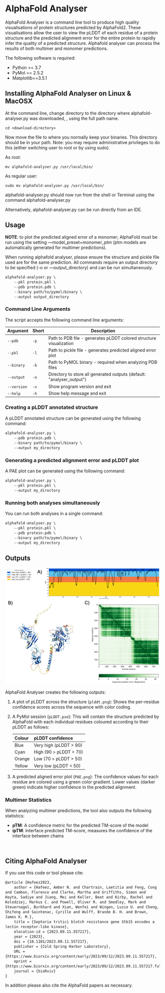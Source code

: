 # AlphaFold Analyser

AlphaFold Analyser is a command line tool to produce high quality visualisations of protein structures predicted by AlphaFold2. These visualisations allow the user to view the pLDDT of each residue of a protein structure and the predicted alignment error for the entire protein to rapidly infer the quality of a predicted structure. Alphafold analyser can process the results of both multimer and monomer predictions.

The following software is required:
- Python >= 3.7
- PyMol == 2.5.2
- Matplotlib==3.5.1

## Installing AlphaFold Analyser on Linux & MacOSX

At the command line, change directory to the directory where alphafold-analyser.py was downloaded, , using the full path name.

	cd <download-directory>

Now move the file to where you normally keep your binaries. This directory should be in your path. Note: you may require administrative privileges to do this (either switching user to root or by using sudo).

As root:

	mv alphafold-analyser.py /usr/local/bin/

As regular user:

	sudo mv alphafold-analyser.py /usr/local/bin/

alphafold-analyser.py should now run from the shell or Terminal using the command alphafold-analyser.py

Alternatively, alphafold-analyser.py can be run directly from an IDE.

## Usage

**NOTE**: to plot the predicted aligned error of a monomer; AlphaFold must be run using the setting —model_preset=monomer_ptm (ptm models are automatically generated for multimer predictions).

When running alphafold analyser, please ensure the structure and pickle file used are for the same prediction. All commands require an output directory to be specified (-o or —output_directory) and can be run simultaneously.  

```
alphafold-analyser.py \
	--pkl protein.pkl \
	--pdb protein.pdb \
	--binary path/to/pymol/binary \
	--output output_directory
```

### Command Line Arguments

The script accepts the following command line arguments:

| Argument | Short | Description |
|----------|-------|-------------|
| `--pdb` | `-p` | Path to PDB file - generates pLDDT colored structure visualization |
| `--pkl` | `-l` | Path to pickle file - generates predicted aligned error plot |
| `--binary` | `-b` | Path to PyMOL binary - required when analyzing PDB files |
| `--output` | `-o` | Directory to store all generated outputs (default: "analyser_output") |
| `--version` | `-v` | Show program version and exit |
| `--help` | `-h` | Show help message and exit |

### Creating a pLDDT annotated structure
A pLDDT annotated structure can be generated using the following command:

```
alphafold-analyser.py \
	--pdb protein.pdb \
	--binary path/to/pymol/binary \
	--output my_directory
```

### Generating a predicted alignment error and pLDDT plot
A PAE plot can be generated using the following command:


	alphafold-analyser.py \
		--pkl protein.pkl \
		--output my_directory


### Running both analyses simultaneously
You can run both analyses in a single command:


	alphafold-analyser.py \
		--pkl protein.pkl \
		--pdb protein.pdb \
		--binary path/to/pymol/binary \
		--output my_directory


## Outputs

![outputs](https://github.com/orpowell/alphafold-analyser/blob/main/img/outputs.png)

AlphaFold Analyser creates the following outputs:

1. A plot of pLDDT across the structure (`plddt.png`): Shows the per-residue confidence scores across the sequence with color coding.

2. A PyMol session (`pLDDT.pse`): This will contain the structure predicted by AlphaFold with each individual residues coloured according to their pLDDT as follows:

	| Colour | pLDDT confidence |	
	|---|---|
	| Blue  | Very high (pLDDT > 90) |
	| Cyan 	| High (90 > pLDDT > 70) |
	| Orange | Low (70 > pLDDT > 50) |
	| Yellow | Very low (pLDDT < 50) |

3. A predicted aligned error plot (`PAE.png`): The confidence values for each residue are colored using a green color gradient. Lower values (darker green) indicate higher confidence in the predicted alignment.

### Multimer Statistics

When analyzing multimer predictions, the tool also outputs the following statistics:

- **pTM**: A confidence metric for the predicted TM-score of the model
- **ipTM**: Interface predicted TM-score, measures the confidence of the interface between chains

<br>

## Citing AlphaFold Analyser

If you use this code or tool please cite:

	@article {Hafeez2023,
		author = {Hafeez, Amber N. and Chartrain, Laetitia and Feng, Cong and Cambon, Florence and Clarke, Martha and Griffiths, Simon and Hayta, Sadiye and Jiang, Mei and Keller, Beat and Kirby, Rachel and Kolodziej, Markus C. and Powell, Oliver R. and Smedley, Mark and Steuernagel, Burkhard and Xian, Wenfei and Wingen, Luzie U. and Cheng, Shifeng and Saintenac, Cyrille and Wulff, Brande B. H. and Brown, James K. M.},
		title = {Septoria tritici blotch resistance gene Stb15 encodes a lectin receptor-like kinase},
		elocation-id = {2023.09.11.557217},
		year = {2023},
		doi = {10.1101/2023.09.11.557217},
		publisher = {Cold Spring Harbor Laboratory},
		URL = {https://www.biorxiv.org/content/early/2023/09/12/2023.09.11.557217},
		eprint = {https://www.biorxiv.org/content/early/2023/09/12/2023.09.11.557217.full.pdf},
		journal = {bioRxiv}
	}

In addition please also cite the AlphaFold papers as necessary.

